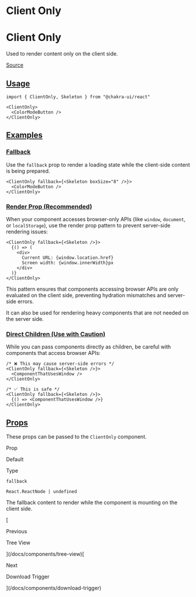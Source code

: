 # Client Only

Client Only
===========

Used to render content only on the client side.

[Source](https://github.com/chakra-ui/chakra-ui/tree/main/packages/react/src/components/client-only)

[Usage](#usage)
---------------

```
import { ClientOnly, Skeleton } from "@chakra-ui/react"
```

```
<ClientOnly>
  <ColorModeButton />
</ClientOnly>
```

[Examples](#examples)
---------------------

### [Fallback](#fallback)

Use the `fallback` prop to render a loading state while the client-side content is being prepared.

```
<ClientOnly fallback={<Skeleton boxSize="8" />}>
  <ColorModeButton />
</ClientOnly>
```

### [Render Prop (Recommended)](#render-prop-recommended)

When your component accesses browser-only APIs (like `window`, `document`, or `localStorage`), use the render prop pattern to prevent server-side rendering issues:

```
<ClientOnly fallback={<Skeleton />}>
  {() => (
    <div>
      Current URL: {window.location.href}
      Screen width: {window.innerWidth}px
    </div>
  )}
</ClientOnly>
```

This pattern ensures that components accessing browser APIs are only evaluated on the client side, preventing hydration mismatches and server-side errors.

It can also be used for rendering heavy components that are not needed on the server side.

### [Direct Children (Use with Caution)](#direct-children-use-with-caution)

While you can pass components directly as children, be careful with components that access browser APIs:

```
/* ❌ This may cause server-side errors */
<ClientOnly fallback={<Skeleton />}>
  <ComponentThatUsesWindow />
</ClientOnly>

/* ✅ This is safe */
<ClientOnly fallback={<Skeleton />}>
  {() => <ComponentThatUsesWindow />}
</ClientOnly>
```

[Props](#props)
---------------

These props can be passed to the `ClientOnly` component.

Prop

Default

Type

`fallback`

`React.ReactNode | undefined`

The fallback content to render while the component is mounting on the client side.

[

Previous

Tree View



](/docs/components/tree-view)[

Next

Download Trigger



](/docs/components/download-trigger)